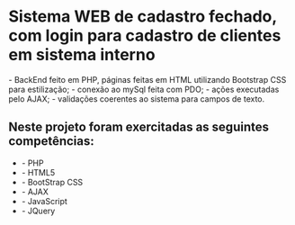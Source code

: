 
<h1> Sistema WEB de cadastro fechado, com login para cadastro de clientes em sistema interno </h1>

<p> 
  - BackEnd feito em PHP, páginas feitas em HTML utilizando Bootstrap CSS para estilização;
  - conexão ao mySql feita com PDO;
  - ações executadas pelo AJAX;
  - validações coerentes ao sistema para campos de texto.
 </p>
 
 
 </div>
  <h2>Neste projeto foram exercitadas as seguintes competências:</h2>
    <ul>
        <li> - PHP </li>
        <li> - HTML5 </li>
        <li> - BootStrap CSS </li>
        <li> - AJAX </li>
        <li> - JavaScript </li>
        <li> - JQuery </li>
    </ul>
 </div>
